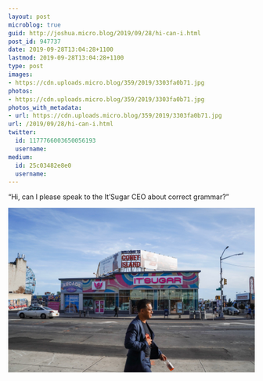 ```yaml
---
layout: post
microblog: true
guid: http://joshua.micro.blog/2019/09/28/hi-can-i.html
post_id: 947737
date: 2019-09-28T13:04:28+1100
lastmod: 2019-09-28T13:04:28+1100
type: post
images:
- https://cdn.uploads.micro.blog/359/2019/3303fa0b71.jpg
photos:
- https://cdn.uploads.micro.blog/359/2019/3303fa0b71.jpg
photos_with_metadata:
- url: https://cdn.uploads.micro.blog/359/2019/3303fa0b71.jpg
url: /2019/09/28/hi-can-i.html
twitter:
  id: 1177766003650056193
  username: 
medium:
  id: 25c03482e8e0
  username: 
---
```

“Hi, can I please speak to the It’Sugar CEO about correct grammar?”

<a href="https://joshwithers.blog/uploads/2019/3303fa0b71.jpg"><img src="uploads/2019/3303fa0b71.jpg" width="600" height="400" alt="" style="height: auto;" class="sunlit_image" /></a>


